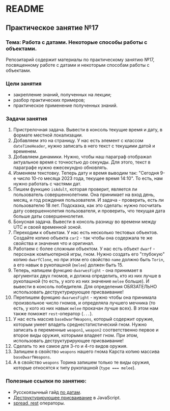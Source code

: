 # README

## Практическое занятие №17

### Тема: Работа с датами. Некоторые способы работы с объектами.

Репозитарий содержит материалы по практическому занятию №17, посвященному работе с датами и некоторым способам работы с объектами.

### Цели занятия
- закрепление знаний, полученных на лекции;
- разбор практических примеров;
- практическое применение полученных знаний.

### Задачи занятия
1. Пристрелочная задача. Вывести в консоль текущие время и дату, в формате местной локализации.
2. Добавляем это на страницу. У нас есть элемент с классом `dateTimeHeader`, нужно записать в него текст с текущими датой и временем.
3. Добавляем динамики. Нужно, чтобы наш параграф отображал актуальное время с точностью до секунды. Для этого, текст в параграфе нужно ежесекундно обновлять.
4. Изменяем текстовку. Теперь дату и время выводим так: "Сегодня 9-е число 10-го месяца 2023 года, текущее время 14:10". То есть, нам нужно работать с частями дат.
5. Пишем функцию `isAdult`, которая проверит, является ли пользователь совершеннолетним. Она принимает на вход день, месяц, и год рождения пользователя. И задача - проверить, есть ли пользователю 18 лет. Подсказка, как это сделать: нужно посчитать дату совершеннолетия пользователя, и проверить, что текущая дата больше даты совершеннолетия.
6. Бонусная задача. Вывести в консоль разницу во времени между UTC и своей временной зоной.
7. Переходим к объектам. У нас есть несколько тестовых объектов. Создайте копию объекта `car2` - так чтобы она содержала те же свойства и значения что и оригинал.
8. Работаем с более сложным объектом. У нас есть объект `dwarf` - персонаж компьютерной игры, гном. Нужно создать его "глубокую" копию `dwarfClone`, но при этом его свойство `name` должно быть `Torin`, а его навык в рукопашной (`melee`) должен быть 15.
9. Теперь, напишем функцию `dwarwesFight` - она принимает в аргументах двух гномов, и должна определить, кто из них лучше в рукопашной (то есть, у кого из них значение `melee` больше). И вывести в консоль победителя. Для определения ОБЯЗАТЕЛЬНО использовать деструктурирующее присваивание!
10. Перепишем функцию `dwarwesFight` - нужно чтобы она принимала произвольное число гномов, и определяла лучшего мечника (то есть, у кого из них навык `melee` прокачан лучше всех). В этом нам также поможет `rest`-оператор (`...`).
11. У нас есть массив `baseDwarfWeapons`, который содержит оружие, которым умеет владеть среднестатистический гном. Нужно записать в переменные `weapon1`, `weapon2` соответственно первое и второе виды оружия, которыми владеет гном. При этом, использовать деструктурирующее присваивание!
12. Сделать то же самое для 3-го и 4-го видов оружия.
13. Запишем в свойство `weapons` нашего гнома Карста копию массива `baseDwarfWeapons`.
14. А в свойство `weapons` Торина запишем только те виды оружия, которые относятся к типу рукопашной (`type === melee`).

### Полезные ссылки по занятию:
 - Русскоязычный гайд [по датам](https://learn.javascript.ru/date).
 - [Деструктурирующее присваивание](https://learn.javascript.ru/destructuring-assignment) в JavaScript.
 - [spread, rest](https://learn.javascript.ru/rest-parameters-spread-operator) операторы.
